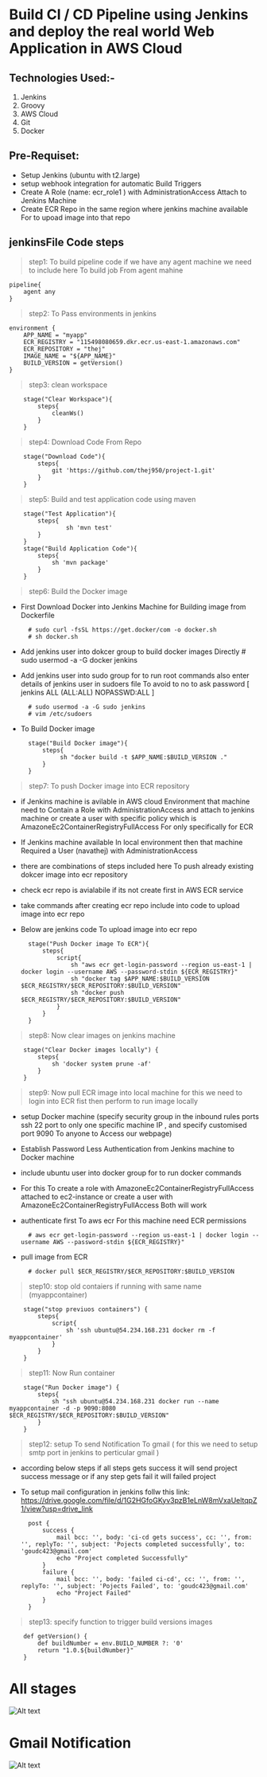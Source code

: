 # Build CI / CD Pipeline using Jenkins and deploy the real world Web Application in AWS Cloud

Technologies Used:-
-------------------
1. Jenkins
2. Groovy
3. AWS Cloud
4. Git
5. Docker  

Pre-Requiset:
--------------
* Setup Jenkins (ubuntu with t2.large)
* setup webhook integration for automatic Build Triggers 
* Create A Role (name: ecr_role1 ) with AdministrationAccess  Attach to Jenkins Machine  
* Create ECR Repo in the same region where jenkins machine available For to upoad image into that repo 

jenkinsFile Code steps
-------------------------------
>step1: To build pipeline code if we have any agent machine we need to include here To build job From agent mahine 
   
    pipeline{
        agent any
    }

>step2: To Pass environments in jenkins

    environment {
        APP_NAME = "myapp"
        ECR_REGISTRY = "115498080659.dkr.ecr.us-east-1.amazonaws.com"
        ECR_REPOSITORY = "thej"
        IMAGE_NAME = "${APP_NAME}"
        BUILD_VERSION = getVersion()
    }
   

>step3: clean workspace 

        stage("Clear Workspace"){
            steps{
                cleanWs()
            }
        }

>step4: Download Code From Repo

        stage("Download Code"){
            steps{
                git 'https://github.com/thej950/project-1.git'
            }
        }

>step5: Build and test application code using maven 

        stage("Test Application"){
            steps{
                    sh 'mvn test'
            }
        }
        stage("Build Application Code"){
            steps{
                sh 'mvn package'
            }
        }

>step6: Build the Docker image 
    
* First Download Docker into Jenkins Machine for Building image from Dockerfile
       
        # sudo curl -fsSL https://get.docker/com -o docker.sh
        # sh docker.sh

* Add jenkins user into dokcer group to build docker images Directly 
        # sudo usermod -a -G docker jenkins
* Add jenkins user into sudo group for to run root commands also enter details of jenkins user in sudoers file To avoid to no to ask password [ jenkins ALL (ALL:ALL) NOPASSWD:ALL ]
       
        # sudo usermod -a -G sudo jenkins
        # vim /etc/sudoers
        
* To Build Docker image    
        
        stage("Build Docker image"){
            steps{
                 sh "docker build -t $APP_NAME:$BUILD_VERSION ."
            }
        }

>step7: To push Docker image into ECR repository 
* if Jenkins machine is avilable in AWS cloud Environment that machine need to Contain a Role with  AdministrationAccess and attach to jenkins machine  or create a user with specific policy which is  AmazoneEc2ContainerRegistryFullAccess For only specifically for ECR
* If Jenkins machine available In local environment then that machine Required a User (navathej) with AdministrationAccess  
* there are combinations of steps included here To push already existing dokcer image into ecr repository
* check ecr repo is avialabile if its not create first in AWS ECR service 
* take commands after creating ecr repo include into code to upload image into ecr repo 
* Below are jenkins code To upload image into ecr repo 

        stage("Push Docker image To ECR"){
            steps{
                script{
                    sh "aws ecr get-login-password --region us-east-1 | docker login --username AWS --password-stdin ${ECR_REGISTRY}"
                    sh "docker tag $APP_NAME:$BUILD_VERSION $ECR_REGISTRY/$ECR_REPOSITORY:$BUILD_VERSION"
                    sh "docker push $ECR_REGISTRY/$ECR_REPOSITORY:$BUILD_VERSION"
                }
            }
        }


>step8: Now clear images on jenkins machine 
        
        stage("Clear Docker images locally") {
            steps{
                sh 'docker system prune -af'
            }
        }


>step9: Now pull ECR image into local machine for this we need to login into ECR fist then perform to run image locally 

* setup Docker machine (specify security group in the inbound rules  ports ssh 22 port to only one specific machine IP , and specify  customised port 9090 To anyone to Access our webpage)
* Establish Password Less Authentication from Jenkins machine to Docker machine 
* include ubuntu user into docker group for to run docker commands 

* For this To create a role with AmazoneEc2ContainerRegistryFullAccess attached to ec2-instance or create a user with AmazoneEc2ContainerRegistryFullAccess Both will work 

* authenticate first To aws ecr For this machine need ECR permissions 

        # aws ecr get-login-password --region us-east-1 | docker login --username AWS --password-stdin ${ECR_REGISTRY}"

* pull image from ECR    

        # docker pull $ECR_REGISTRY/$ECR_REPOSITORY:$BUILD_VERSION

>step10: stop old contaiers if running with same name (myappcontainer)

        stage("stop previuos containers") {
            steps{
                script{ 
                    sh 'ssh ubuntu@54.234.168.231 docker rm -f myappcontainer'
                }
            }
        }

>step11: Now Run container 

        stage("Run Docker image") {
            steps{
                sh "ssh ubuntu@54.234.168.231 docker run --name myappcontainer -d -p 9090:8080 $ECR_REGISTRY/$ECR_REPOSITORY:$BUILD_VERSION"
            }
        }


>step12: setup To send Notification To gmail ( for this we need to setup smtp port in jenkins to perticular gmail )

* according below steps if all steps gets success it will send project success message or if any step gets fail it will failed project
* To setup mail configuration in jenkins follw this link: https://drive.google.com/file/d/1G2HGfoGKyv3pzB1eLnW8mVxaUeltqpZ1/view?usp=drive_link
 

        post {
            success {
                mail bcc: '', body: 'ci-cd gets success', cc: '', from: '', replyTo: '', subject: 'Pojects completed successfully', to: 'goudc423@gmail.com'
                echo "Project completed Successfully"
            }
            failure {
                mail bcc: '', body: 'failed ci-cd', cc: '', from: '', replyTo: '', subject: 'Pojects Failed', to: 'goudc423@gmail.com'
                echo "Project Failed"
            }
        }


>step13: specify function to trigger build versions images 

        def getVersion() {
            def buildNumber = env.BUILD_NUMBER ?: '0'
            return "1.0.${buildNumber}"
        }

# All stages 

![Alt text](images/image.png)

# Gmail Notification 

![Alt text](images/image-1.png)
